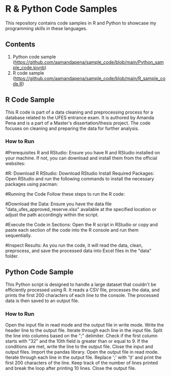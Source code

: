 # R & Python Code Samples

This repository contains code samples in R and Python to showcase my programming skills in these languages.

## Contents

1. Python code sample (https://github.com/aamandapena/sample_code/blob/main/Python_sample_code.ipynb)
2. R code sample (https://github.com/aamandapena/sample_code/blob/main/R_sample_code.R)

## R Code Sample

This R code is part of a data cleaning and preprocessing process for a database related to the UFES entrance exam. It is authored by Amanda Pena and is a part of a Master's dissertation/thesis project. The code focuses on cleaning and preparing the data for further analysis.

### How to Run

#Prerequisites
R and RStudio: Ensure you have R and RStudio installed on your machine. If not, you can download and install them from the official websites:

#R: Download R
RStudio: Download RStudio
Install Required Packages: Open RStudio and run the following commands to install the necessary packages using pacman:

#Running the Code
Follow these steps to run the R code:

#Download the Data: Ensure you have the data file "data_ufes_approved_reserve.xlsx" available at the specified location or adjust the path accordingly within the script.

#Execute the Code in Sections: Open the R script in RStudio or copy and paste each section of the code into the R console and run them sequentially.

#Inspect Results: As you run the code, it will read the data, clean, preprocess, and save the processed data into Excel files in the "data" folder.

## Python Code Sample

This Python script is designed to handle a large dataset that couldn't be efficiently processed using R. It reads a CSV file, processes the data, and prints the first 200 characters of each line to the console. The processed data is then saved to an output file.

### How to Run
Open the input file in read mode and the output file in write mode.
Write the header line to the output file.
Iterate through each line in the input file.
Split the line into columns based on the ";" delimiter.
Check if the first column starts with "32" and the 10th field is greater than or equal to 9.
If the conditions are met, write the line to the output file.
Close the input and output files.
Import the pandas library.
Open the output file in read mode.
Iterate through each line in the output file.
Replace ';' with '\t' and print the first 200 characters of the line.
Keep track of the number of lines printed and break the loop after printing 10 lines.
Close the output file.
